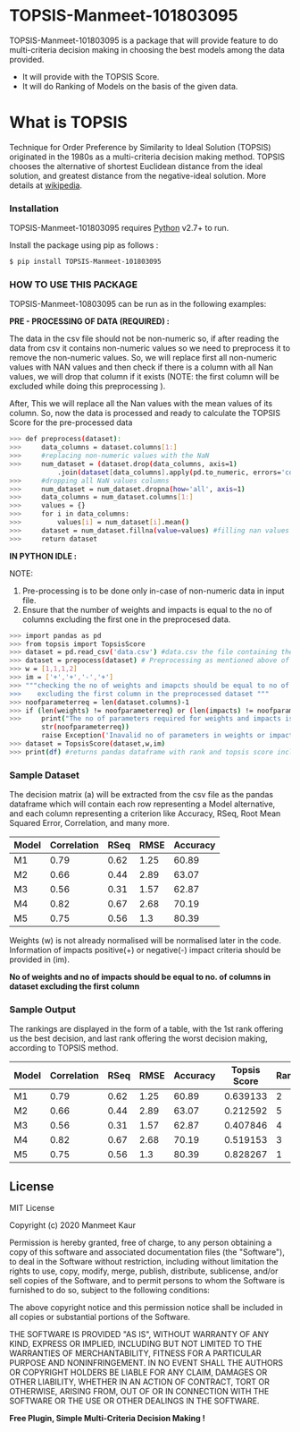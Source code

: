 # TOPSIS-Manmeet-101803095

TOPSIS-Manmeet-101803095 is a package that will provide feature to do multi-criteria decision making in choosing the best models among the data provided.

  - It will provide with the TOPSIS Score.
  - It will do Ranking of Models on the basis of the given data.

# What is TOPSIS

Technique for Order Preference by Similarity to Ideal Solution (TOPSIS) originated in the 1980s as a multi-criteria decision making method. TOPSIS chooses the alternative of shortest Euclidean distance from the ideal solution, and greatest distance from the negative-ideal solution. More details at [wikipedia](https://en.wikipedia.org/wiki/TOPSIS).


### Installation
TOPSIS-Manmeet-101803095 requires [Python](https://www.python.org/) v2.7+ to run.

Install the package using pip as follows :

```sh
$ pip install TOPSIS-Manmeet-101803095
```

### HOW TO USE THIS PACKAGE

TOPSIS-Manmeet-10803095 can be run as in the following examples:

**PRE - PROCESSING OF DATA (REQUIRED) :**

The data in the csv file should not be non-numeric so, if after reading the data from csv it contains non-numeric values so we need to preprocess it to remove the non-numeric values. So, we will replace first all non-numeric values with NAN values and then check if there is a column with all Nan values, we will drop that column if it exists (NOTE: the first column will be excluded while doing this preprocessing ).

After, This we will replace all the Nan values with the mean values of its column. So, now the data is processed and ready to calculate the TOPSIS Score for the pre-processed data

```sh
>>> def preprocess(dataset):
>>>     data_columns = dataset.columns[1:]
>>>     #replacing non-numeric values with the NaN
>>>     num_dataset = (dataset.drop(data_columns, axis=1)
            .join(dataset[data_columns].apply(pd.to_numeric, errors='coerce')))
>>>     #dropping all NaN values columns
>>>     num_dataset = num_dataset.dropna(how='all', axis=1)
>>>     data_columns = num_dataset.columns[1:] 
>>>     values = {}
>>>     for i in data_columns:
>>>         values[i] = num_dataset[i].mean()
>>>     dataset = num_dataset.fillna(value=values) #filling nan values with mean of column
>>>     return dataset
```

**IN PYTHON IDLE :**

NOTE: 
1. Pre-processing is to be done only in-case of non-numeric data in input file.
2. Ensure that the number of weights and impacts is equal to the no of columns excluding the first one in the preprocesed data.

```sh
>>> import pandas as pd
>>> from topsis import TopsisScore
>>> dataset = pd.read_csv('data.csv') #data.csv the file containing the input data
>>> dataset = prepocess(dataset) # Preprocessing as mentioned above of data
>>> w = [1,1,1,2] 
>>> im = ['+','+','-','+'] 
>>> """checking the no of weights and imapcts should be equal to no of columns in dataset  
>>>    excluding the first column in the preprocessed dataset """
>>> noofparameterreq = len(dataset.columns)-1
>>> if (len(weights) != noofparameterreq) or (len(impacts) != noofparameterreq) :
>>>     print("The no of parameters required for weights and impacts is : " +                   
        str(noofparameterreq))
        raise Exception('Inavalid no of parameters in weights or impacts')
>>> dataset = TopsisScore(dataset,w,im)
>>> print(df) #returns pandas dataframe with rank and topsis score included 
```

### Sample Dataset
The decision matrix (a) will be extracted from the csv file as the pandas dataframe which will contain each row representing a Model alternative, and each column representing a criterion like Accuracy, RSeq, Root Mean Squared Error, Correlation, and many more.

| Model | Correlation | RSeq | RMSE | Accuracy
| ------ | ------ | ----- | ----- | --------
| M1 | 0.79 | 0.62 | 1.25 | 60.89 
| M2 | 0.66 | 0.44 | 2.89 | 63.07
| M3 | 0.56 | 0.31 | 1.57 | 62.87
| M4 | 0.82 | 0.67 | 2.68 | 70.19
| M5 | 0.75 | 0.56 | 1.3 | 80.39

Weights (w) is not already normalised will be normalised later in the code.
Information of impacts positive(+) or negative(-) impact criteria should be provided in (im).

**No of weights and no of impacts should be equal to no. of columns in dataset excluding the first column** 

### Sample Output

The rankings are displayed in the form of a table, with the 1st rank offering us the best decision, and last rank offering the worst decision making, according to TOPSIS method.

| Model | Correlation | RSeq | RMSE | Accuracy | Topsis Score | Rank
| ------ | ------ | ----- | ----- | -------- | -------- | --------
| M1 | 0.79 | 0.62 | 1.25 | 60.89 | 0.639133 | 2
| M2 | 0.66 | 0.44 | 2.89 | 63.07 | 0.212592 | 5
| M3 | 0.56 | 0.31 | 1.57 | 62.87 | 0.407846 | 4
| M4 | 0.82 | 0.67 | 2.68 | 70.19 | 0.519153 | 3
| M5 | 0.75 | 0.56 | 1.3 | 80.39 | 0.828267 | 1

License
----

MIT License

Copyright (c) 2020 Manmeet Kaur

Permission is hereby granted, free of charge, to any person obtaining a copy
of this software and associated documentation files (the "Software"), to deal
in the Software without restriction, including without limitation the rights
to use, copy, modify, merge, publish, distribute, sublicense, and/or sell
copies of the Software, and to permit persons to whom the Software is
furnished to do so, subject to the following conditions:

The above copyright notice and this permission notice shall be included in all
copies or substantial portions of the Software.

THE SOFTWARE IS PROVIDED "AS IS", WITHOUT WARRANTY OF ANY KIND, EXPRESS OR
IMPLIED, INCLUDING BUT NOT LIMITED TO THE WARRANTIES OF MERCHANTABILITY,
FITNESS FOR A PARTICULAR PURPOSE AND NONINFRINGEMENT. IN NO EVENT SHALL THE
AUTHORS OR COPYRIGHT HOLDERS BE LIABLE FOR ANY CLAIM, DAMAGES OR OTHER
LIABILITY, WHETHER IN AN ACTION OF CONTRACT, TORT OR OTHERWISE, ARISING FROM,
OUT OF OR IN CONNECTION WITH THE SOFTWARE OR THE USE OR OTHER DEALINGS IN THE
SOFTWARE.


**Free Plugin, Simple Multi-Criteria Decision Making !**
